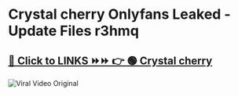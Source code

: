 
 # Crystal cherry Onlyfans Leaked - Update Files r3hmq

## <h2><a href="https://clipsfans.com/Crystal_cherry&ref=git">🔗 Click to LINKS ⏩⏩ 👉 🟢 Crystal cherry </a></h2>

<a href="https://clipsfans.com/Crystal_cherry&ref=git" rel="nofollow" data-target="animated-image.originalLink"><img src="https://i.ibb.co.com/xMMVF88/686577567.gif" alt="Viral Video Original" style="max-width: 100%; display: inline-block;" data-target="animated-image.originalImage"></a>

